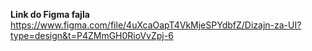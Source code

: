 **Link do Figma fajla**
https://www.figma.com/file/4uXcaOapT4VkMjeSPYdbfZ/Dizajn-za-UI?type=design&t=P4ZMmGH0RioVvZpj-6
